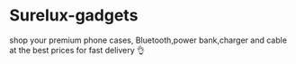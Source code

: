 # Surelux-gadgets
shop your premium phone cases, Bluetooth,power bank,charger and cable 
at the best prices for fast delivery 👌 
